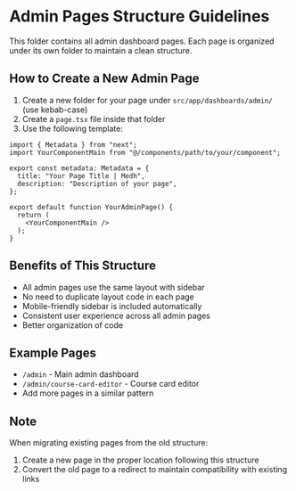 # Admin Pages Structure Guidelines

This folder contains all admin dashboard pages. Each page is organized under its own folder to maintain a clean structure.

## How to Create a New Admin Page

1. Create a new folder for your page under `src/app/dashboards/admin/` (use kebab-case)
2. Create a `page.tsx` file inside that folder
3. Use the following template:

```tsx
import { Metadata } from "next";
import YourComponentMain from "@/components/path/to/your/component";

export const metadata: Metadata = {
  title: "Your Page Title | Medh",
  description: "Description of your page",
};

export default function YourAdminPage() {
  return (
    <YourComponentMain />
  );
}
```

## Benefits of This Structure

- All admin pages use the same layout with sidebar
- No need to duplicate layout code in each page
- Mobile-friendly sidebar is included automatically
- Consistent user experience across all admin pages
- Better organization of code

## Example Pages

- `/admin` - Main admin dashboard
- `/admin/course-card-editor` - Course card editor 
- Add more pages in a similar pattern

## Note

When migrating existing pages from the old structure:
1. Create a new page in the proper location following this structure
2. Convert the old page to a redirect to maintain compatibility with existing links 